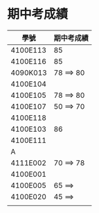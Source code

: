 # 期中考成績
|學號| 期中考成績|
|---|------|
|  4100E113 | 85|
| 4100E116 | 85|
| 4090K013 |78 ==> 80 |
|4100E104 |  |
| 4100E105|78 ==> 80  |
|4100E107 |50 ==> 70|
| 4100E118| |
|4100E103 | 86 |
|4100E111  | |
| A| |
| 4111E002|70 ==> 78 |
| 4100E001| |
|4100E005 |65 ==> |
|4100E020 |45 ==> |
| | |
